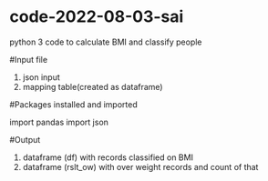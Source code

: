 # code-2022-08-03-sai

python 3 code to calculate BMI and classify people 

#Input file 
1. json input
2. mapping table(created as dataframe)

#Packages installed and imported

import pandas
import json

#Output 
1. dataframe (df) with records classified on BMI
2. dataframe (rslt_ow) with over weight records and count of that
